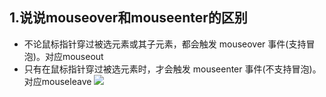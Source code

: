 ## 1.说说mouseover和mouseenter的区别
- 不论鼠标指针穿过被选元素或其子元素，都会触发 mouseover 事件(支持冒泡)。对应mouseout
- 只有在鼠标指针穿过被选元素时，才会触发 mouseenter 事件(不支持冒泡)。对应mouseleave
![](https://p3-juejin.byteimg.com/tos-cn-i-k3u1fbpfcp/a45ae95c0a3e42b286ec87504ba9aca5~tplv-k3u1fbpfcp-zoom-1.image)